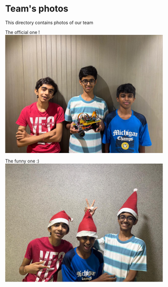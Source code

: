 Team's photos
====

This directory contains photos of our team

The official one !
![GreenboticsTeamPic](GreenboticsTeamPic.jpeg)



The funny one :)
![GreenboticsClowns](GreenboticsClowns.jpeg)
